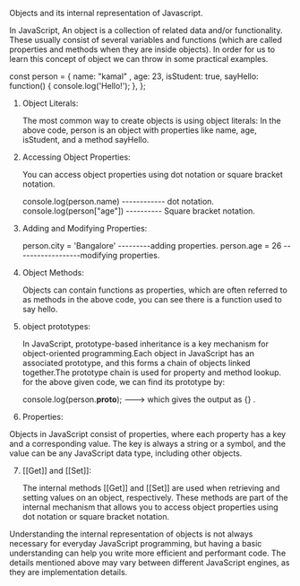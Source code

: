 Objects and its internal representation of Javascript.

In JavaScript, An object is a collection of related data and/or functionality. These usually consist of several variables and functions (which are called properties and methods when they are inside objects).
In order for us to learn this concept of object we can throw in some practical examples.



 const person = {
  name: "kamal" ,
  age: 23,
  isStudent: true,
  sayHello: function() {
    console.log('Hello!');
  },
};

1) Object Literals:

   The most common way to create objects is using object literals:
   In the above code, person is an object with properties like name, age, isStudent, and a method sayHello.
 
2) Accessing Object Properties: 

   You can access object properties using dot notation or square bracket notation.

   console.log(person.name) ------------ dot notation.
   console.log(person["age"]) ---------- Square bracket notation.

3) Adding and Modifying Properties:
    
   person.city = 'Bangalore' ---------adding properties.
    person.age = 26 ------------------modifying properties.

4) Object Methods: 

   Objects can contain functions as properties, which are often referred to as methods
   in the above code, you can see there is a function used to say hello.

5) object prototypes:
   
   In JavaScript, prototype-based inheritance is a key mechanism for object-oriented programming.Each object in JavaScript has an associated prototype, and this forms    a chain of objects linked together.The prototype chain is used for property and method lookup.
   for the above given code, we can find its prototype by:
   
   console.log(person.__proto__); ---> which gives the output as {} .

6) Properties:

  Objects in JavaScript consist of properties, where each property has a key and a corresponding value. The key is always a string or a symbol, and the value can be   any JavaScript data type, including other objects.

7) [[Get]] and [[Set]]:

   The internal methods [[Get]] and [[Set]] are used when retrieving and setting values on an object, respectively. These methods are part of the internal mechanism       that allows you to access object properties using dot notation or square bracket notation.


Understanding the internal representation of objects is not always necessary for everyday JavaScript programming, but having a basic understanding can help you write more efficient and performant code. The details mentioned above may vary between different JavaScript engines, as they are implementation details.

